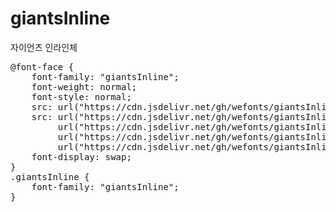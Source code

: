 # giantsInline
자이언츠 인라인체

<pre>
@font-face {
    font-family: "giantsInline";
    font-weight: normal;
    font-style: normal;
    src: url("https://cdn.jsdelivr.net/gh/wefonts/giantsInline/giantsInline.eot");
    src: url("https://cdn.jsdelivr.net/gh/wefonts/giantsInline/giantsInline.eot?#iefix") format("embedded-opentype"),
         url("https://cdn.jsdelivr.net/gh/wefonts/giantsInline/giantsInline.woff2") format("woff2"),
         url("https://cdn.jsdelivr.net/gh/wefonts/giantsInline/giantsInline.woff") format("woff"),
         url("https://cdn.jsdelivr.net/gh/wefonts/giantsInline/giantsInline.ttf") format("truetype");
    font-display: swap;
} 
.giantsInline {
    font-family: "giantsInline";
}
</pre>
